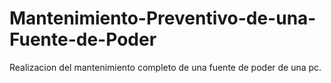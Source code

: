 # Mantenimiento-Preventivo-de-una-Fuente-de-Poder
Realizacion del mantenimiento completo de una fuente de poder de una pc.
